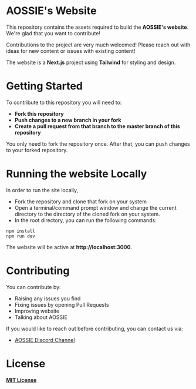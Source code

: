 
# **AOSSIE's Website**

This repository contains the assets required to build the **AOSSIE's website**. We're glad that you want to contribute!

Contributions to the project are very much welcomed! Please reach out with ideas for new content or issues with existing content!

The website is a **Next.js** project using **Tailwind** for styling and design.

# **Getting Started**

To contribute to this repository you will need to:
- **Fork this repository**
- **Push changes to a new branch in your fork**
- **Create a pull request from that branch to the master branch of this repository**

You only need to fork the repository once. After that, you can push changes to your forked repository.

# **Running the website Locally**

In order to run the site locally,
- Fork the repository and clone that fork on your system
- Open a terminal/command prompt window and change the current directory to the directory of the cloned fork on your system.
- In the root directory, you can run the following commands:

```
npm install
npm run dev
```

The website will be active at **http://localhost:3000**.


# **Contributing**

You can contribute by:

* Raising any issues you find
* Fixing issues by opening Pull Requests
* Improving website
* Talking about AOSSIE


If you would like to reach out before contributing, you can contact us via:

* [AOSSIE Discord Channel](https://discord.gg/hjUhu33uAn)


# **License**

[**MIT License**](https://choosealicense.com/licenses/mit/)

